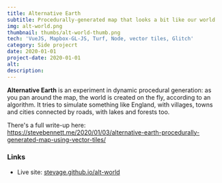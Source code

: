 ```yaml
---
title: Alternative Earth
subtitle: Procedurally-generated map that looks a bit like our world
img: alt-world.png
thumbnail: thumbs/alt-world-thumb.png
tech: 'VueJS, Mapbox-GL-JS, Turf, Node, vector tiles, Glitch'
category: Side projecrt
date: 2020-01-01
project-date: 2020-01-01
alt:
description:
---
```

**Alternative Earth** is an experiment in dynamic procedural generation: as you pan around the map, the world is created on the fly, according to an algorithm. It tries to simulate something like England, with villages, towns and cities connected by roads, with lakes and forests too.

There's a full write-up here: https://stevebennett.me/2020/01/03/alternative-earth-procedurally-generated-map-using-vector-tiles/

### Links

* Live site: [stevage.github.io/alt-world](https://stevage.github.io/alt-world)
